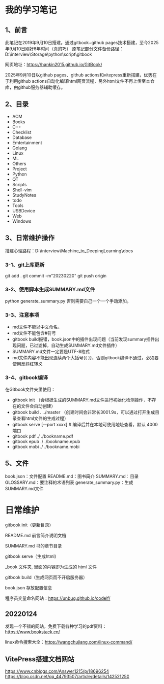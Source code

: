 # 我的学习笔记

## 1、前言
此笔记在2019年9月10日搭建，通过gitbook+github pages技术搭建，至今2025年9月10日刚好6年时间（真的巧）
原笔记部分文件备份路径：D:\interview\Storage\python\script\gitbook

网页地址：https://hankin2015.github.io/GitBook/

2025年9月10日以github pages、github actions和vitepress重新搭建，优势在于利用github actions自动化编译html网页流程，另外html文件不再上传至本仓库，由github服务器辅助缓存。

## 2、目录
- ACM
- Books
- C++
- Checklist
- Database
- Emtertainment
- Golang
- Linux
- ML
- Others
- Project
- Python
- QT
- Scripts
- Shell-vim
- StudyNotes
- todo
- Tools
- USBDevice
- Web
- Windows

## 3、日常维护操作
搭建心理路程：D:\interview\Machine_to_DeepingLearning\docs

### 3-1、git上库更新
git add .
git commit -m"20230220"
git push origin

### 3-2、使用脚本生成SUMMARY.md文件
python generate_summary.py
否则需要自己一个一个手动添加。

### 3-3、注意事项
- md文件不能以中文命名。
- md文件不能包含#符号
- gitbook build报错，book.json中的插件出现问题（当前发现summary插件出现问题，已过滤掉，自动生成SUMMARY.md文件插件）
- SUMMARY.md文件一定要是UTF-8格式
- md文件内容不能出现连续两个大括号\{\{ \}\}，否则gitbook编译不通过，必须要使用反斜杠转义

### 3-4、gitbook编译
在Gitbook文件夹里使用：
- gitbook init   （会根据生成的SUMMARY.md文件进行初始化检测操作，不存在的文件会自动创建）
- gitbook build . ../master     （创建时间会非常长3001.9s，可以通过打开生成目录查看html文件的生成过程）
- gitbook serve [--port xxxx]    # 编译后并在本地可使用地址查看，默认 4000 端口
- gitbook pdf ./ ./bookname.pdf
- gitbook epub ./ ./bookname.epub
- gitbook mobi ./ ./bookname.mobi

## 5、文件
book.json：文件配置
README.md：图书简介
SUMMARY.md：目录
GLOSSARY.md：要注释的术语列表
generate_summary.py：生成SUMMARY.md文件

# 日常维护
gitbook init（更新目录）

README.md 前言简介说明文档

SUMMARY.md 书的章节目录

gitbook serve（生成html）

_book 文件夹, 里面的内容即为生成的 html 文件

gitbook build（生成网页而不开启服务器）

book.json 存放配置信息

程序员变量命名网站：https://unbug.github.io/codelf/

## 20220124
发现一个不错的网站，免费下载各种学习的pdf资料：https://www.bookstack.cn/

linux命令搜索大全：https://wangchujiang.com/linux-command/

## VitePress搭建文档网站
https://www.cnblogs.com/Answer1215/p/18696254
https://blog.csdn.net/qq_44793507/article/details/142521250
